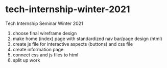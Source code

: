 # tech-internship-winter-2021
Tech Internship Seminar Winter 2021

1. choose final wireframe design
2. make home (index) page with standardized nav bar/page design (html)
3. create js file for interactive aspects (buttons) and css file
4. create information page
5. connect css and js files to html
6. split up work